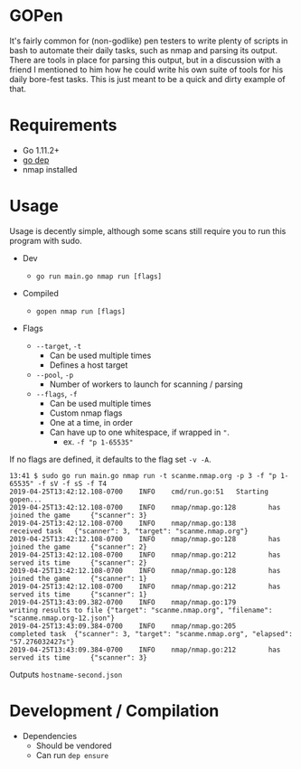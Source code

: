 # GOPen
It's fairly common for (non-godlike) pen testers to write plenty of scripts in bash to automate their daily tasks, such as nmap and parsing its output. There are tools in place for parsing this output, but in a discussion with a friend I mentioned to him how he could write his own suite of tools for his daily bore-fest tasks. This is just meant to be a quick and dirty example of that.

# Requirements
* Go 1.11.2+
* [go dep](https://github.com/golang/dep)
* nmap installed

# Usage
Usage is decently simple, although some scans still require you to run this program with sudo.

* Dev
  * `go run main.go nmap run [flags]`
* Compiled
  * `gopen nmap run [flags]`

* Flags
  * `--target`, `-t`
    * Can be used multiple times
    * Defines a host target
  * `--pool`, `-p`
    * Number of workers to launch for scanning / parsing
  * `--flags`, `-f`
    * Can be used multiple times
    * Custom nmap flags
    * One at a time, in order
    * Can have up to one whitespace, if wrapped in `"`.
      * ex. `-f "p 1-65535"`

If no flags are defined, it defaults to the flag set `-v -A`.

```
13:41 $ sudo go run main.go nmap run -t scanme.nmap.org -p 3 -f "p 1-65535" -f sV -f sS -f T4
2019-04-25T13:42:12.108-0700    INFO    cmd/run.go:51   Starting gopen...
2019-04-25T13:42:12.108-0700    INFO    nmap/nmap.go:128        has joined the game     {"scanner": 3}
2019-04-25T13:42:12.108-0700    INFO    nmap/nmap.go:138        received task   {"scanner": 3, "target": "scanme.nmap.org"}
2019-04-25T13:42:12.108-0700    INFO    nmap/nmap.go:128        has joined the game     {"scanner": 2}
2019-04-25T13:42:12.108-0700    INFO    nmap/nmap.go:212        has served its time     {"scanner": 2}
2019-04-25T13:42:12.108-0700    INFO    nmap/nmap.go:128        has joined the game     {"scanner": 1}
2019-04-25T13:42:12.108-0700    INFO    nmap/nmap.go:212        has served its time     {"scanner": 1}
2019-04-25T13:43:09.382-0700    INFO    nmap/nmap.go:179        writing results to file {"target": "scanme.nmap.org", "filename": "scanme.nmap.org-12.json"}
2019-04-25T13:43:09.384-0700    INFO    nmap/nmap.go:205        completed task  {"scanner": 3, "target": "scanme.nmap.org", "elapsed": "57.276032427s"}
2019-04-25T13:43:09.384-0700    INFO    nmap/nmap.go:212        has served its time     {"scanner": 3}
```

Outputs `hostname-second.json`

# Development / Compilation
* Dependencies
  * Should be vendored
  * Can run `dep ensure`